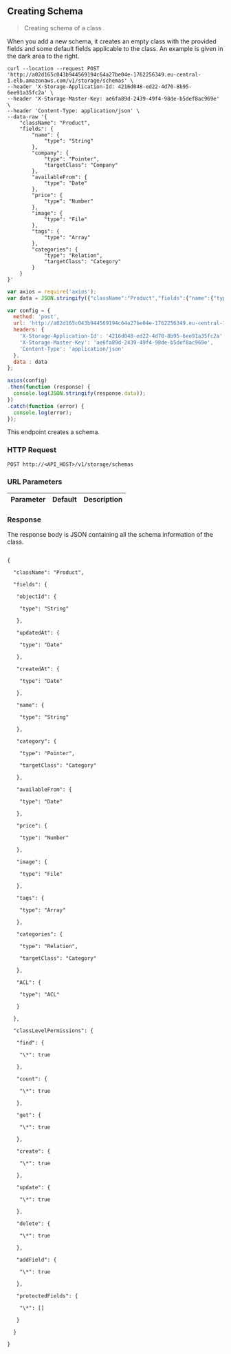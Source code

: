 ## Creating Schema

> Creating schema of a class

When you add a new schema, it creates an empty class with the provided fields and some default fields applicable to the class. An example is given in the dark area to the right.

```shell
curl --location --request POST 'http://a02d165c043b944569194c64a27be04e-1762256349.eu-central-1.elb.amazonaws.com/v1/storage/schemas' \
--header 'X-Storage-Application-Id: 4216d048-ed22-4d70-8b95-6ee91a35fc2a' \
--header 'X-Storage-Master-Key: ae6fa89d-2439-49f4-98de-b5def8ac969e' \
--header 'Content-Type: application/json' \
--data-raw '{
    "className": "Product",
    "fields": {
        "name": {
            "type": "String"
        },
        "company": {
            "type": "Pointer",
            "targetClass": "Company"
        },
        "availableFrom": {
            "type": "Date"
        },
        "price": {
            "type": "Number"
        },
        "image": {
            "type": "File"
        },
        "tags": {
            "type": "Array"
        },
        "categories": {
            "type": "Relation",
            "targetClass": "Category"
        }
    }
}'
```

```javascript
var axios = require('axios');
var data = JSON.stringify({"className":"Product","fields":{"name":{"type":"String"},"category":{"type":"Pointer","targetClass":"Category"},"availableFrom":{"type":"Date"},"price":{"type":"Number"},"image":{"type":"File"},"tags":{"type":"Array"},"categories":{"type":"Relation","targetClass":"Category"}}});

var config = {
  method: 'post',
  url: 'http://a02d165c043b944569194c64a27be04e-1762256349.eu-central-1.elb.amazonaws.com/v1/storage/schemas',
  headers: {
    'X-Storage-Application-Id': '4216d048-ed22-4d70-8b95-6ee91a35fc2a',
    'X-Storage-Master-Key': 'ae6fa89d-2439-49f4-98de-b5def8ac969e',
    'Content-Type': 'application/json'
  },
  data : data
};

axios(config)
.then(function (response) {
  console.log(JSON.stringify(response.data));
})
.catch(function (error) {
  console.log(error);
});
```

This endpoint creates a schema.

### HTTP Request

`POST http://<API_HOST>/v1/storage/schemas`

### URL Parameters

Parameter | Default | Description
--------- | ------- | -----------

### Response
The response body is JSON containing all the schema information of the class.

<code>
{<br>
&nbsp;&nbsp;"className": "Product",<br>
&nbsp;&nbsp;"fields": {<br>
&nbsp;&nbsp;&nbsp;"objectId": {<br>
&nbsp;&nbsp;&nbsp;&nbsp;"type": "String"<br>
&nbsp;&nbsp;&nbsp;},<br>
&nbsp;&nbsp;&nbsp;"updatedAt": {<br>
&nbsp;&nbsp;&nbsp;&nbsp;"type": "Date"<br>
&nbsp;&nbsp;&nbsp;},<br>
&nbsp;&nbsp;&nbsp;"createdAt": {<br>
&nbsp;&nbsp;&nbsp;&nbsp;"type": "Date"<br>
&nbsp;&nbsp;&nbsp;},<br>
&nbsp;&nbsp;&nbsp;"name": {<br>
&nbsp;&nbsp;&nbsp;&nbsp;"type": "String"<br>
&nbsp;&nbsp;&nbsp;},<br>
&nbsp;&nbsp;&nbsp;"category": {<br>
&nbsp;&nbsp;&nbsp;&nbsp;"type": "Pointer",<br>
&nbsp;&nbsp;&nbsp;&nbsp;"targetClass": "Category"<br>
&nbsp;&nbsp;&nbsp;},<br>
&nbsp;&nbsp;&nbsp;"availableFrom": {<br>
&nbsp;&nbsp;&nbsp;&nbsp;"type": "Date"<br>
&nbsp;&nbsp;&nbsp;},<br>
&nbsp;&nbsp;&nbsp;"price": {<br>
&nbsp;&nbsp;&nbsp;&nbsp;"type": "Number"<br>
&nbsp;&nbsp;&nbsp;},<br>
&nbsp;&nbsp;&nbsp;"image": {<br>
&nbsp;&nbsp;&nbsp;&nbsp;"type": "File"<br>
&nbsp;&nbsp;&nbsp;},<br>
&nbsp;&nbsp;&nbsp;"tags": {<br>
&nbsp;&nbsp;&nbsp;&nbsp;"type": "Array"<br>
&nbsp;&nbsp;&nbsp;},<br>
&nbsp;&nbsp;&nbsp;"categories": {<br>
&nbsp;&nbsp;&nbsp;&nbsp;"type": "Relation",<br>
&nbsp;&nbsp;&nbsp;&nbsp;"targetClass": "Category"<br>
&nbsp;&nbsp;&nbsp;},<br>
&nbsp;&nbsp;&nbsp;"ACL": {<br>
&nbsp;&nbsp;&nbsp;&nbsp;"type": "ACL"<br>
&nbsp;&nbsp;&nbsp;}<br>
&nbsp;&nbsp;},<br>
&nbsp;&nbsp;"classLevelPermissions": {<br>
&nbsp;&nbsp;&nbsp;"find": {<br>
&nbsp;&nbsp;&nbsp;&nbsp;"\*": true<br>
&nbsp;&nbsp;&nbsp;},<br>
&nbsp;&nbsp;&nbsp;"count": {<br>
&nbsp;&nbsp;&nbsp;&nbsp;"\*": true<br>
&nbsp;&nbsp;&nbsp;},<br>
&nbsp;&nbsp;&nbsp;"get": {<br>
&nbsp;&nbsp;&nbsp;&nbsp;"\*": true<br>
&nbsp;&nbsp;&nbsp;},<br>
&nbsp;&nbsp;&nbsp;"create": {<br>
&nbsp;&nbsp;&nbsp;&nbsp;"\*": true<br>
&nbsp;&nbsp;&nbsp;},<br>
&nbsp;&nbsp;&nbsp;"update": {<br>
&nbsp;&nbsp;&nbsp;&nbsp;"\*": true<br>
&nbsp;&nbsp;&nbsp;},<br>
&nbsp;&nbsp;&nbsp;"delete": {<br>
&nbsp;&nbsp;&nbsp;&nbsp;"\*": true<br>
&nbsp;&nbsp;&nbsp;},<br>
&nbsp;&nbsp;&nbsp;"addField": {<br>
&nbsp;&nbsp;&nbsp;&nbsp;"\*": true<br>
&nbsp;&nbsp;&nbsp;},<br>
&nbsp;&nbsp;&nbsp;"protectedFields": {<br>
&nbsp;&nbsp;&nbsp;&nbsp;"\*": []<br>
&nbsp;&nbsp;&nbsp;}<br>
&nbsp;&nbsp;}<br>
}
</code>
